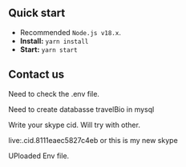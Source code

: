 


## Quick start

- Recommended `Node.js v18.x`.
- **Install:** `yarn install`
- **Start:** `yarn start`


## Contact us

Need to  check the .env file. 

Need to create databasse travelBio in mysql

Write your skype cid.
Will try with other.

live:.cid.8111eaec5827c4eb
or this is my new skype

UPloaded Env file.
